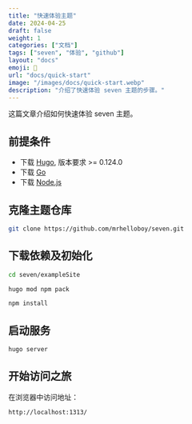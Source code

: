 ```yaml
---
title: "快速体验主题"
date: 2024-04-25
draft: false
weight: 1
categories: ["文档"]
tags: ["seven", "体验", "github"]
layout: "docs"
emoji: 🐳
url: "docs/quick-start"
image: "/images/docs/quick-start.webp"
description: "介绍了快速体验 seven 主题的步骤。"
---
```


这篇文章介绍如何快速体验 seven 主题。

## 前提条件

- 下载 [Hugo](https://gohugo.io/installation/), 版本要求 >= 0.124.0
- 下载 [Go](https://go.dev/dl/)
- 下载 [Node.js](https://nodejs.org/en)

## 克隆主题仓库

```bash
git clone https://github.com/mrhelloboy/seven.git
```

## 下载依赖及初始化

```bash
cd seven/exampleSite

hugo mod npm pack

npm install
```

## 启动服务

```bash
hugo server
```

## 开始访问之旅

在浏览器中访问地址：

```bash
http://localhost:1313/
```
